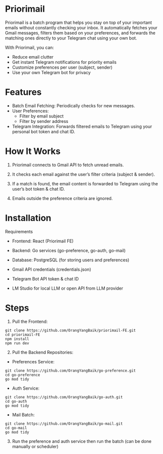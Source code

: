 # Priorimail 

Priorimail is a batch program that helps you stay on top of your important emails without constantly checking your inbox. It automatically fetches your Gmail messages, filters them based on your preferences, and forwards the matching ones directly to your Telegram chat using your own bot.

With Priorimail, you can:

- Reduce email clutter
- Get instant Telegram notifications for priority emails
- Customize preferences per user (subject, sender)
- Use your own Telegram bot for privacy

# Features

- Batch Email Fetching: Periodically checks for new messages.
- User Preferences:
  - Filter by email subject
  - Filter by sender address
- Telegram Integration: Forwards filtered emails to Telegram using your personal bot token and chat ID.

# How It Works

1. Priorimail connects to Gmail API to fetch unread emails.

2. It checks each email against the user’s filter criteria (subject & sender).

3. If a match is found, the email content is forwarded to Telegram using the user’s bot token & chat ID.

4. Emails outside the preference criteria are ignored.

# Installation
Requirements

- Frontend: React (Priorimail FE)

- Backend: Go services (go-preference, go-auth, go-mail)

- Database: PostgreSQL (for storing users and preferences)

- Gmail API credentials (credentials.json)

- Telegram Bot API token & chat ID

- LM Studio for local LLM or open API from LLM provider

# Steps
1. Pull the Frontend:
```
git clone https://github.com/OrangYangBaik/priorimail-FE.git
cd priorimail-FE
npm install
npm run dev
```

2. Pull the Backend Repositories:
- Preferences Service:
```
git clone https://github.com/OrangYangBaik/go-preference.git
cd go-preference
go mod tidy
```
- Auth Service:
```
git clone https://github.com/OrangYangBaik/go-auth.git
cd go-auth
go mod tidy
```
- Mail Batch:
```
git clone https://github.com/OrangYangBaik/go-mail.git
cd go-mail
go mod tidy
```

3. Run the preference and auth service then run the batch (can be done manually or scheduler)
